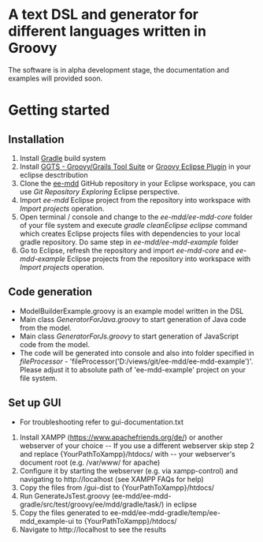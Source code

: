 A text DSL and generator for different languages written in Groovy
======
The software is in alpha development stage, the documentation and examples will provided soon.
# Getting started
## Installation
1. Install [Gradle](http://www.gradle.org/) build system
2. Install [GGTS - Groovy/Grails Tool Suite](https://grails.org/products/ggts) or [Groovy Eclipse Plugin](http://groovy.codehaus.org/Eclipse+Plugin) in your eclipse desctribution
3. Clone the [ee-mdd](https://github.com/eugeis/ee-mdd.git) GitHub repository in your Eclipse workspace, you can use *Git Repository Exploring* Eclipse perspective.
4. Import *ee-mdd* Eclipse project from the repository into workspace with *Import projects* operation.
5. Open terminal / console and change to the *ee-mdd/ee-mdd-core* folder of your file system and execute *gradle cleanEclipse eclipse* command which creates Eclipse projects files with dependencies to your local gradle repository. Do same step in *ee-mdd/ee-mdd-example* folder
6. Go to Eclipse, refresh the repository and import *ee-mdd-core* and *ee-mdd-example* Eclipse projects from the repository into workspace with *Import projects* operation.

## Code generation
* ModelBuilderExample.groovy is an example model written in the DSL
* Main class *GeneratorForJava.groovy* to start generation of Java code from the model. 
* Main class *GeneratorForJs.groovy* to start generation of JavaScript code from the model. 
* The code will be generated into console and also into folder specified in *fileProcessor* - 'fileProcessor('D:/views/git/ee-mdd/ee-mdd-example')'. Please adjust it to absolute path of 'ee-mdd-example' project on your file system.

## Set up GUI
* For troubleshooting refer to gui-documentation.txt
1. Install XAMPP (https://www.apachefriends.org/de/) or another webserver of your choice
   -- If you use a different webserver skip step 2 and replace {YourPathToXampp}/htdocs/ with
   -- your webserver's document root (e.g. /var/www/ for apache)
2. Configure it by starting the webserver (e.g. via xampp-control) and
   navigating to http://localhost (see XAMPP FAQs for help)
3. Copy the files from /gui-dist to {YourPathToXampp}/htdocs/
4. Run GenerateJsTest.groovy (ee-mdd/ee-mdd-gradle/src/test/groovy/ee/mdd/gradle/task/)
   in eclipse
5. Copy the files generated to ee-mdd/ee-mdd-gradle/temp/ee-mdd_example-ui to {YourPathToXampp}/htdocs/
6. Navigate to http://localhost to see the results